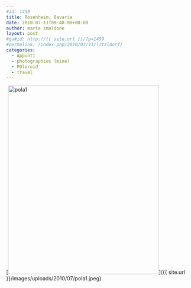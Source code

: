 ```yaml
---
#id: 1459
title: Rosenheim, Bavaria
date: 2010-07-11T09:48:00+00:00
author: marta smaldone
layout: post
#gu#id: http://{{ site.url }}/?p=1459
#permalink: /index.php/2010/07/11/litzldorf/
categories:
  - Appunti
  - photographies (mine)
  - POlaroid
  - travel
---
```

[<img class="aligncenter size-full wp-image-1458" title="pola1" src="{{ site.url }}/images/uploads/2010/07/pola1.jpeg" alt="pola1" width="408" height="510" srcset="{{ site.url }}/images/uploads/2010/07/pola1.jpeg 408w, {{ site.url }}/images/uploads/2010/07/pola1-240x300.jpeg 240w" sizes="(max-width: 408px) 100vw, 408px" />]({{ site.url }}/images/uploads/2010/07/pola1.jpeg)